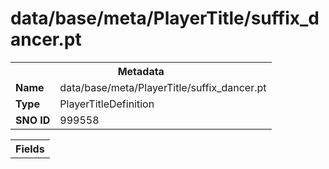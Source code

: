 <h1>data/base/meta/PlayerTitle/suffix_dancer.pt</h1><table><tr><th colspan="100%">Metadata</th></tr><tr><td><b>Name</b></td><td>data/base/meta/PlayerTitle/suffix_dancer.pt</td></tr><tr><td><b>Type</b></td><td>PlayerTitleDefinition</td></tr><tr><td><b>SNO ID</b></td><td>999558</td></tr></table>

<table><tr><th colspan="100%">Fields</th></tr></table>


